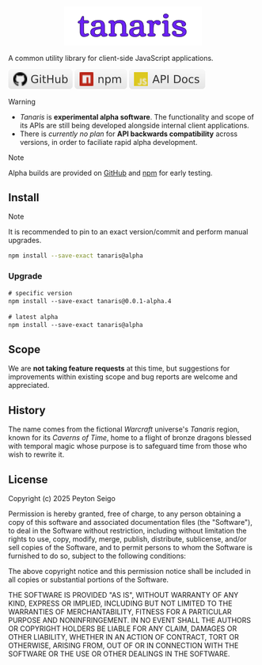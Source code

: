 [github]: https://github.com/pseigo/tanaris-js
[github-releases]: https://github.com/pseigo/tanaris-js/releases
[npm]: https://www.npmjs.com/package/tanaris
[api-docs]: https://pseigo.github.io/tanaris-js

<p align="center">
  <a href="https://github.com/pseigo/tanaris-js?tab=readme-ov-file#readme"><img src="./assets/images/banners/banner.svg" width=55% alt="Tanaris"></a>
</p>

A common utility library for client-side JavaScript applications.

[![pseigo/tanaris-js on GitHub](./assets/images/badges/shields-io-github-light.svg)][github]
[![tanaris on npm](./assets/images/badges/shields-io-npm-light.svg)][npm]
[![API documentation](./assets/images/badges/shields-io-api-docs-light.svg)][api-docs]

> [!WARNING]
>
> - _Tanaris_ is **experimental alpha software**. The functionality and scope
>   of its APIs are still being developed alongside internal client
>   applications.
> - There is _currently no plan_ for **API backwards compatibility** across
>   versions, in order to faciliate rapid alpha development.

> [!NOTE]
>
> Alpha builds are provided on [GitHub][github-releases] and [npm][npm] for
> early testing.

## Install

> [!NOTE]
>
> It is recommended to pin to an exact version/commit and perform manual
> upgrades.

```sh
npm install --save-exact tanaris@alpha
```

### Upgrade

```
# specific version
npm install --save-exact tanaris@0.0.1-alpha.4

# latest alpha
npm install --save-exact tanaris@alpha
```

## Scope

We are **not taking feature requests** at this time, but suggestions for
improvements within existing scope and bug reports are welcome and
appreciated.

## History

The name comes from the fictional _Warcraft_ universe's _Tanaris_ region, known
for its _Caverns of Time_, home to a flight of bronze dragons blessed with
temporal magic whose purpose is to safeguard time from those who wish to
rewrite it.

## License

Copyright (c) 2025 Peyton Seigo

Permission is hereby granted, free of charge, to any person obtaining a copy
of this software and associated documentation files (the "Software"), to deal
in the Software without restriction, including without limitation the rights
to use, copy, modify, merge, publish, distribute, sublicense, and/or sell
copies of the Software, and to permit persons to whom the Software is
furnished to do so, subject to the following conditions:

The above copyright notice and this permission notice shall be included in all
copies or substantial portions of the Software.

THE SOFTWARE IS PROVIDED "AS IS", WITHOUT WARRANTY OF ANY KIND, EXPRESS OR
IMPLIED, INCLUDING BUT NOT LIMITED TO THE WARRANTIES OF MERCHANTABILITY,
FITNESS FOR A PARTICULAR PURPOSE AND NONINFRINGEMENT. IN NO EVENT SHALL THE
AUTHORS OR COPYRIGHT HOLDERS BE LIABLE FOR ANY CLAIM, DAMAGES OR OTHER
LIABILITY, WHETHER IN AN ACTION OF CONTRACT, TORT OR OTHERWISE, ARISING FROM,
OUT OF OR IN CONNECTION WITH THE SOFTWARE OR THE USE OR OTHER DEALINGS IN THE
SOFTWARE.
